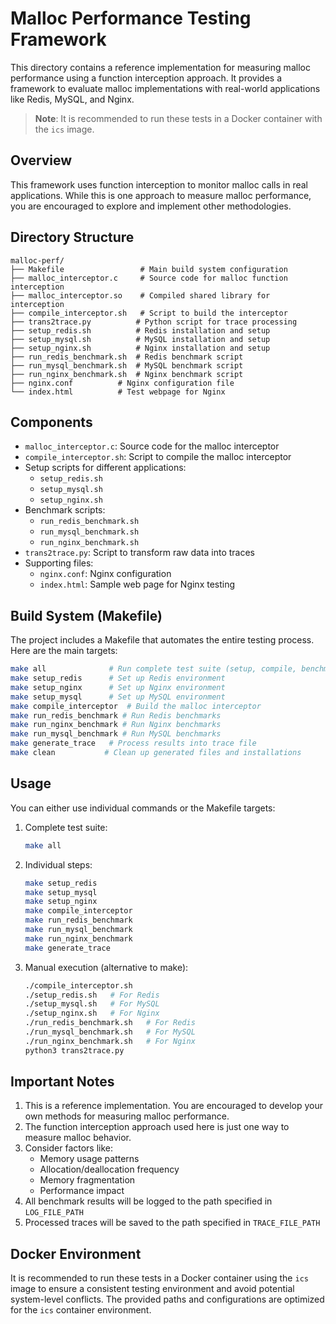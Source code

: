 # Malloc Performance Testing Framework

This directory contains a reference implementation for measuring malloc performance using a function interception approach. It provides a framework to evaluate malloc implementations with real-world applications like Redis, MySQL, and Nginx.

> **Note**: It is recommended to run these tests in a Docker container with the `ics` image.

## Overview

This framework uses function interception to monitor malloc calls in real applications. While this is one approach to measure malloc performance, you are encouraged to explore and implement other methodologies.

## Directory Structure

```
malloc-perf/
├── Makefile                 # Main build system configuration
├── malloc_interceptor.c     # Source code for malloc function interception
├── malloc_interceptor.so    # Compiled shared library for interception
├── compile_interceptor.sh   # Script to build the interceptor
├── trans2trace.py          # Python script for trace processing
├── setup_redis.sh          # Redis installation and setup
├── setup_mysql.sh          # MySQL installation and setup
├── setup_nginx.sh          # Nginx installation and setup
├── run_redis_benchmark.sh  # Redis benchmark script
├── run_mysql_benchmark.sh  # MySQL benchmark script
├── run_nginx_benchmark.sh  # Nginx benchmark script
├── nginx.conf          # Nginx configuration file
└── index.html          # Test webpage for Nginx

```

## Components

- `malloc_interceptor.c`: Source code for the malloc interceptor
- `compile_interceptor.sh`: Script to compile the malloc interceptor
- Setup scripts for different applications:
  - `setup_redis.sh`
  - `setup_mysql.sh`
  - `setup_nginx.sh`
- Benchmark scripts:
  - `run_redis_benchmark.sh`
  - `run_mysql_benchmark.sh`
  - `run_nginx_benchmark.sh`
- `trans2trace.py`: Script to transform raw data into traces
- Supporting files:
  - `nginx.conf`: Nginx configuration
  - `index.html`: Sample web page for Nginx testing

## Build System (Makefile)

The project includes a Makefile that automates the entire testing process. Here are the main targets:

```bash
make all              # Run complete test suite (setup, compile, benchmark, but not generate trace)
make setup_redis      # Set up Redis environment
make setup_nginx      # Set up Nginx environment
make setup_mysql      # Set up MySQL environment
make compile_interceptor  # Build the malloc interceptor
make run_redis_benchmark # Run Redis benchmarks
make run_nginx_benchmark # Run Nginx benchmarks
make run_mysql_benchmark # Run MySQL benchmarks
make generate_trace   # Process results into trace file
make clean           # Clean up generated files and installations
```

## Usage

You can either use individual commands or the Makefile targets:

1. Complete test suite:
   ```bash
   make all
   ```

2. Individual steps:
   ```bash
   make setup_redis
   make setup_mysql
   make setup_nginx
   make compile_interceptor
   make run_redis_benchmark
   make run_mysql_benchmark
   make run_nginx_benchmark
   make generate_trace
   ```

3. Manual execution (alternative to make):
   ```bash
   ./compile_interceptor.sh
   ./setup_redis.sh   # For Redis
   ./setup_mysql.sh   # For MySQL
   ./setup_nginx.sh   # For Nginx
   ./run_redis_benchmark.sh   # For Redis
   ./run_mysql_benchmark.sh   # For MySQL
   ./run_nginx_benchmark.sh   # For Nginx
   python3 trans2trace.py
   ```

## Important Notes

1. This is a reference implementation. You are encouraged to develop your own methods for measuring malloc performance.
2. The function interception approach used here is just one way to measure malloc behavior.
3. Consider factors like:
   - Memory usage patterns
   - Allocation/deallocation frequency
   - Memory fragmentation
   - Performance impact
4. All benchmark results will be logged to the path specified in `LOG_FILE_PATH`
5. Processed traces will be saved to the path specified in `TRACE_FILE_PATH`

## Docker Environment

It is recommended to run these tests in a Docker container using the `ics` image to ensure a consistent testing environment and avoid potential system-level conflicts. The provided paths and configurations are optimized for the `ics` container environment. 